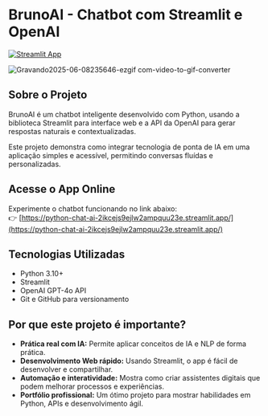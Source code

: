 # BrunoAI - Chatbot com Streamlit e OpenAI

[![Streamlit App](https://img.shields.io/badge/Streamlit-Online-brightgreen)](https://python-chat-ai-2ikcejs9ejlw2ampquu23e.streamlit.app/)

![Gravando2025-06-08235646-ezgif com-video-to-gif-converter](https://github.com/user-attachments/assets/5ee3777d-6338-4301-9a1d-be36ca4c7e70)


## Sobre o Projeto

BrunoAI é um chatbot inteligente desenvolvido com Python, usando a biblioteca Streamlit para interface web e a API da OpenAI para gerar respostas naturais e contextualizadas. 

Este projeto demonstra como integrar tecnologia de ponta de IA em uma aplicação simples e acessível, permitindo conversas fluídas e personalizadas.

## Acesse o App Online

Experimente o chatbot funcionando no link abaixo:  
👉 [https://python-chat-ai-2ikcejs9ejlw2ampquu23e.streamlit.app/](https://python-chat-ai-2ikcejs9ejlw2ampquu23e.streamlit.app/)

## Tecnologias Utilizadas

- Python 3.10+
- Streamlit
- OpenAI GPT-4o API
- Git e GitHub para versionamento

## Por que este projeto é importante?

- **Prática real com IA:** Permite aplicar conceitos de IA e NLP de forma prática.
- **Desenvolvimento Web rápido:** Usando Streamlit, o app é fácil de desenvolver e compartilhar.
- **Automação e interatividade:** Mostra como criar assistentes digitais que podem melhorar processos e experiências.
- **Portfólio profissional:** Um ótimo projeto para mostrar habilidades em Python, APIs e desenvolvimento ágil.



